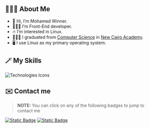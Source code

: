 ## 💁🏻‍♂️ About Me
- 👋 Hi, I’m Mohamed Winner.
- 👨🏻‍💻 I’m Front-End developer.
- 🔥 I’m interested in Linux.
- 👨🏻‍🎓 I graduated from [Computer Science](https://www.cis.edu.eg/) in [New Cairo Academy](https://en.wikipedia.org/wiki/New_Cairo_Academy).
- 🖥️ I use Linux as my primary operating system.

## 🪄 My Skills

![Technologies Icons](https://skillicons.dev/icons?i=html,css,javascript,typescript,tailwind,react,regex,redux,git,github,linux,netlify,express,postman,mongodb,vite,webpack,)

## ✉️ Contact me
> **NOTE:** You can click on any of the following badges to jump to contact me

[![Static Badge](https://img.shields.io/badge/Whatsapp-success?logo=whatsapp&logoColor=%23ffffff)](https://wa.me/+201552310890)
[![Static Badge](https://img.shields.io/badge/Discord-slateblue?logo=discord&logoColor=%23ffffff)](https://discordapp.com/users/968556068626112553)
